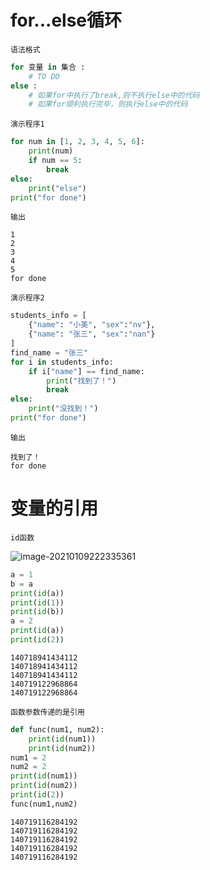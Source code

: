 

# for...else循环

`语法格式`

```python
for 变量 in 集合 :
    # TO DO
else :
    # 如果for中执行了break,则不执行else中的代码
    # 如果for顺利执行完毕，则执行else中的代码
```

`演示程序1`

```python
for num in [1, 2, 3, 4, 5, 6]:
    print(num)
    if num == 5:
        break
else:
    print("else")    
print("for done")
```

`输出`

```
1
2
3
4
5
for done
```

`演示程序2`

```python
students_info = [
    {"name": "小美", "sex":"nv"},
    {"name": "张三", "sex":"nan"}
]
find_name = "张三"
for i in students_info:
    if i["name"] == find_name:
        print("找到了！")
        break
else:
    print("没找到！")
print("for done")
```

`输出`

```
找到了！
for done
```



# 变量的引用

`id函数`

![image-20210109222335361](C:\Users\1111\AppData\Roaming\Typora\typora-user-images\image-20210109222335361.png)



```python
a = 1
b = a
print(id(a))
print(id(1))
print(id(b))
a = 2
print(id(a))
print(id(2))
```

```
140718941434112
140718941434112
140718941434112
140719122968864
140719122968864
```



`函数参数传递的是引用`

```python
def func(num1, num2):
    print(id(num1))
    print(id(num2))
num1 = 2
num2 = 2
print(id(num1))
print(id(num2))
print(id(2))
func(num1,num2)
```

```
140719116284192
140719116284192
140719116284192
140719116284192
140719116284192
```

